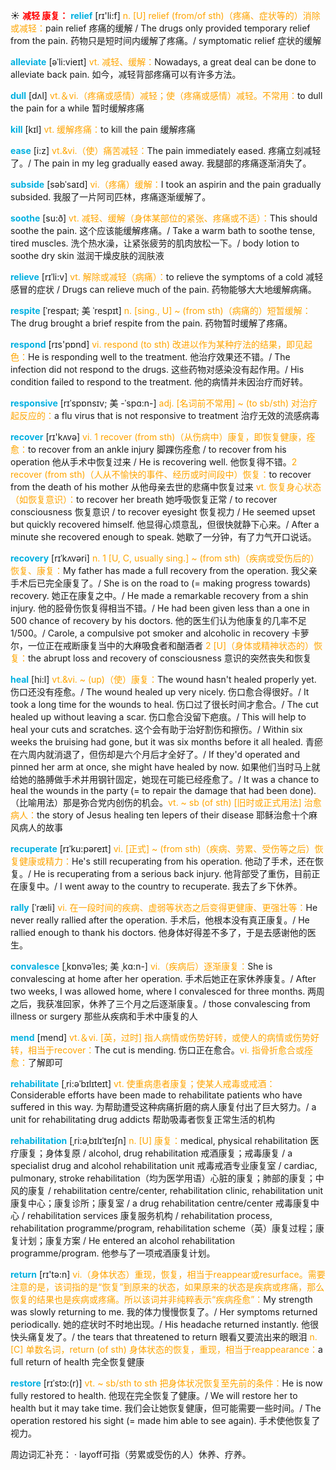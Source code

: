☀ <font color="red">**减轻 康复：**</font>
<font color="sky blue">**relief**</font> [rɪ'li:f] 
<font color="orange">n. [U] relief (from/of sth)（疼痛、症状等的）消除或减轻：</font>pain relief 疼痛的缓解 / The drugs only provided temporary relief from the pain. 药物只是短时间内缓解了疼痛。/ symptomatic relief 症状的缓解
           
<font color="sky blue">**alleviate**</font> [əˈli:vieɪt]
<font color="orange">vt. 减轻、缓解：</font>Nowadays, a great deal can be done to alleviate back pain. 如今，减轻背部疼痛可以有许多方法。

<font color="sky blue">**dull**</font> [dʌl] 
<font color="orange">vt.＆vi.（疼痛或感情）减轻；使（疼痛或感情）减轻。不常用：</font>to dull the pain for a while 暂时缓解疼痛

<font color="sky blue">**kill**</font> [kɪl] 
<font color="orange">vt. 缓解疼痛：</font>to kill the pain 缓解疼痛
                      
<font color="sky blue">**ease**</font> [i:z]
<font color="orange">vt.&vi.（使）痛苦减轻：</font>The pain immediately eased. 疼痛立刻减轻了。/ The pain in my leg gradually eased away. 我腿部的疼痛逐渐消失了。
           
<font color="sky blue">**subside**</font> [səbˈsaɪd]
<font color="orange">vi.（疼痛）缓解：</font>I took an aspirin and the pain gradually subsided. 我服了一片阿司匹林，疼痛逐渐缓解了。

<font color="sky blue">**soothe**</font> [su:ð]
<font color="orange">vt. 减轻、缓解（身体某部位的紧张、疼痛或不适）：</font>This should soothe the pain. 这个应该能缓解疼痛。/ Take a warm bath to soothe tense, tired muscles. 洗个热水澡，让紧张疲劳的肌肉放松一下。/ body lotion to soothe dry skin 滋润干燥皮肤的润肤液
        
<font color="sky blue">**relieve**</font> [rɪˈli:v]
<font color="orange">vt. 解除或减轻（病痛）：</font>to relieve the symptoms of a cold 减轻感冒的症状 / Drugs can relieve much of the pain. 药物能够大大地缓解病痛。

<font color="sky blue">**respite**</font> [ˈrespaɪt; 美 ˈrespɪt]
<font color="orange">n. [sing., U] ~ (from sth)（病痛的）短暂缓解：</font>The drug brought a brief respite from the pain. 药物暂时缓解了疼痛。

<font color="sky blue">**respond**</font> [rɪs'pɒnd] 
<font color="orange">vi. respond (to sth) 改进以作为某种疗法的结果，即见起色：</font>He is responding well to the treatment. 他治疗效果还不错。/ The infection did not respond to the drugs. 这些药物对感染没有起作用。/ His condition failed to respond to the treatment. 他的病情并未因治疗而好转。
           
<font color="sky blue">**responsive**</font> [rɪˈspɒnsɪv; 美 -ˈspɑ:n-]
<font color="orange">adj. [名词前不常用] ~ (to sb/sth) 对治疗起反应的：</font>a flu virus that is not responsive to treatment 治疗无效的流感病毒

<font color="sky blue">**recover**</font> [rɪ'kʌvə] 
<font color="orange">vi. 1 recover (from sth)（从伤病中）康复，即恢复健康，痊愈：</font>to recover from an ankle injury 脚踝伤痊愈 / to recover from his operation 他从手术中恢复过来 / He is recovering well. 他恢复得不错。<font color="orange">2 recover (from sth)（人从不愉快的事件、经历或时间段中）恢复：</font>to recover from the death of his mother 从他母亲去世的悲痛中恢复过来 <font color="orange">vt. 恢复身心状态（如恢复意识）：</font>to recover her breath 她呼吸恢复正常 / to recover consciousness 恢复意识 / to recover eyesight 恢复视力 / He seemed upset but quickly recovered himself. 他显得心烦意乱，但很快就静下心来。/ After a minute she recovered enough to speak. 她歇了一分钟，有了力气开口说话。 
                      
<font color="sky blue">**recovery**</font> [rɪˈkʌvəri]
<font color="orange">n. 1 [U, C, usually sing.] ~ (from sth)（疾病或受伤后的）恢复、康复：</font>My father has made a full recovery from the operation. 我父亲手术后已完全康复了。/ She is on the road to (= making progress towards) recovery. 她正在康复之中。/ He made a remarkable recovery from a shin injury. 他的胫骨伤恢复得相当不错。/ He had been given less than a one in 500 chance of recovery by his doctors. 他的医生们认为他康复的几率不足1/500。/ Carole, a compulsive pot smoker and alcoholic in recovery 卡萝尔，一位正在戒断康复当中的大麻吸食者和酗酒者 <font color="orange">2 [U]（身体或精神状态的）恢复：</font>the abrupt loss and recovery of consciousness 意识的突然丧失和恢复

<font color="sky blue">**heal**</font> [hi:l]
<font color="orange">vt.&vi. ~ (up)（使）康复：</font>The wound hasn't healed properly yet. 伤口还没有痊愈。/ The wound healed up very nicely. 伤口愈合得很好。/ It took a long time for the wounds to heal. 伤口过了很长时间才愈合。/ The cut healed up without leaving a scar. 伤口愈合没留下疤痕。/ This will help to heal your cuts and scratches. 这个会有助于治好割伤和擦伤。/ Within six weeks the bruising had gone, but it was six months before it all healed. 青瘀在六周内就消退了，但伤却是六个月后才全好了。/ If they'd operated and pinned her arm at once, she might have healed by now. 如果他们当时马上就给她的胳膊做手术并用钢针固定，她现在可能已经痊愈了。/ It was a chance to heal the wounds in the party (= to repair the damage that had been done).（比喻用法）那是弥合党内创伤的机会。<font color="orange">vt. ~ sb (of sth) [旧时或正式用法] 治愈病人：</font>the story of Jesus healing ten lepers of their disease 耶稣治愈十个麻风病人的故事
           
<font color="sky blue">**recuperate**</font> [rɪˈku:pəreɪt]
<font color="orange">vi. [正式] ~ (from sth)（疾病、劳累、受伤等之后）恢复健康或精力：</font>He's still recuperating from his operation. 他动了手术，还在恢复。/ He is recuperating from a serious back injury. 他背部受了重伤，目前正在康复中。/ I went away to the country to recuperate. 我去了乡下休养。
            
<font color="sky blue">**rally**</font> [ˈræli]
<font color="orange">vi. 在一段时间的疾病、虚弱等状态之后变得更健康、更强壮等：</font>He never really rallied after the operation. 手术后，他根本没有真正康复。/ He rallied enough to thank his doctors. 他身体好得差不多了，于是去感谢他的医生。          

<font color="sky blue">**convalesce**</font> [ˌkɒnvəˈles; 美 ˌkɑ:n-]
<font color="orange">vi.（疾病后）逐渐康复：</font>She is convalescing at home after her operation. 手术后她正在家休养康复。/ After two weeks, I was allowed home, where I convalesced for three months. 两周之后，我获准回家，休养了三个月之后逐渐康复。/ those convalescing from illness or surgery 那些从疾病和手术中康复的人
     
<font color="sky blue">**mend**</font> [mend] 
<font color="orange">vt.＆vi. [英，过时] 指人病情或伤势好转，或使人的病情或伤势好转，相当于recover：</font>The cut is mending. 伤口正在愈合。<font color="orange">vi. 指骨折愈合或痊愈：</font>了解即可
           
<font color="sky blue">**rehabilitate**</font> [ˌri:əˈbɪlɪteɪt]
<font color="orange">vt. 使重病患者康复；使某人戒毒或戒酒：</font>Considerable efforts have been made to rehabilitate patients who have suffered in this way. 为帮助遭受这种病痛折磨的病人康复付出了巨大努力。/ a unit for rehabilitating drug addicts 帮助吸毒者恢复正常生活的机构
           
<font color="sky blue">**rehabilitation**</font> [ˌri:əˌbɪlɪˈteɪʃn]
<font color="orange">n. [U] 康复：</font>medical, physical rehabilitation 医疗康复；身体复原 / alcohol, drug rehabilitation 戒酒康复；戒毒康复 / a specialist drug and alcohol rehabilitation unit 戒毒戒酒专业康复室 / cardiac, pulmonary, stroke rehabilitation（均为医学用语）心脏的康复；肺部的康复；中风的康复 / rehabilitation centre/center, rehabilitation clinic, rehabilitation unit 康复中心；康复诊所；康复室 / a drug rehabilitation centre/center 戒毒康复中心 / rehabilitation services 康复服务机构 / rehabilitation process, rehabilitation programme/program, rehabilitation scheme（英）康复过程；康复计划；康复方案 / He entered an alcohol rehabilitation programme/program. 他参与了一项戒酒康复计划。

<font color="sky blue">**return**</font> [rɪ'tə:n] 
<font color="orange">vi.（身体状态）重现，恢复，相当于reappear或resurface。需要注意的是，该词指的是“恢复”到原来的状态，如果原来的状态是疾病或疼痛，那么恢复的结果也是疾病或疼痛。所以该词并非纯粹表示“疾病痊愈”：</font>My strength was slowly returning to me. 我的体力慢慢恢复了。/ Her symptoms returned periodically. 她的症状时不时地出现。/ His headache returned instantly. 他很快头痛复发了。/ the tears that threatened to return 眼看又要流出来的眼泪 <font color="orange">n. [C] 单数名词，return (of sth) 身体状态的恢复，重现，相当于reappearance：</font>a full return of health 完全恢复健康
   
<font color="sky blue">**restore**</font> [rɪˈstɔ:(r)]
<font color="orange">vt. ~ sb/sth to sth 把身体状况恢复至先前的条件：</font>He is now fully restored to health. 他现在完全恢复了健康。/ We will restore her to health but it may take time. 我们会让她恢复健康，但可能需要一些时间。/ The operation restored his sight (= made him able to see again). 手术使他恢复了视力。

周边词汇补充：
· layoff可指（劳累或受伤的人）休养、疗养。